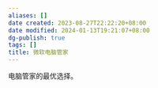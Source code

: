 ```yaml
---
aliases: []
date created: 2023-08-27T22:22:20+08:00
date modified: 2024-01-13T19:21:07+08:00
dg-publish: true
tags: []
title: 微软电脑管家
---
```


电脑管家的最优选择。